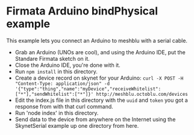 # Firmata Arduino bindPhysical example

This example lets you connect an Arduino to meshblu with a serial cable.

*  Grab an Arduino (UNOs are cool), and using the Arduino IDE, put the Standare Firmata sketch on it.
*  Close the Arduino IDE, you're done with it.
*  Run `npm install` in this directory.
*  Create a device record on skynet for your Arduino:  `curl -X POST -H "Content-Type: application/json" -d '{"type":"thing","name":"myDevice","receiveWhitelist":["*"],"sendWhitelist":["*"]}' http://meshblu.octoblu.com/devices`
*  Edit the index.js file in this directory with the `uuid` and `token` you got a response from with that curl command.
*  Run 'node index' in this directory.
*  Send data to the device from anywhere on the Internet using the SkynetSerial example up one directory from here.

